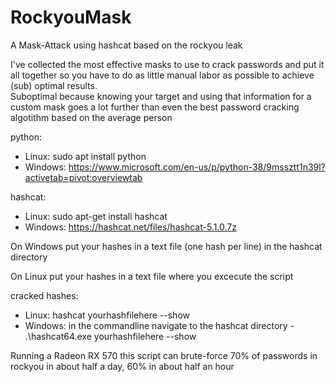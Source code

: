 # RockyouMask
A Mask-Attack using hashcat based on the rockyou leak

I've collected the most effective masks to use to crack passwords and put it all together so you have to do as little manual labor as possible to achieve (sub) optimal results.</br>
Suboptimal because knowing your target and using that information for a custom mask goes a lot further than even the best password cracking algotithm based on the average person


python:
  - Linux: sudo apt install python
  - Windows: https://www.microsoft.com/en-us/p/python-38/9mssztt1n39l?activetab=pivot:overviewtab


hashcat:
  - Linux: sudo apt-get install hashcat
  - Windows: https://hashcat.net/files/hashcat-5.1.0.7z



On Windows put your hashes in a text file (one hash per line) in the hashcat directory

On Linux put your hashes in a text file where you excecute the script



cracked hashes:
  - Linux: hashcat yourhashfilehere --show
  - Windows: in the commandline navigate to the hashcat directory - .\hashcat64.exe yourhashfilehere --show



Running a Radeon RX 570 this script can brute-force 70% of passwords in rockyou in about half a day, 60% in about half an hour
